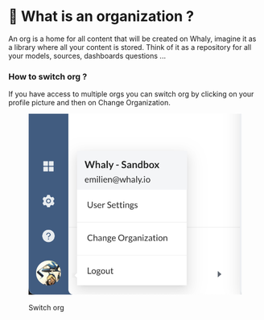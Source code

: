 # 🏫 What is an organization ?

An org is a home for all content that will be created on Whaly, imagine it as a library where all your content is stored. Think of it as a repository for all your models, sources, dashboards questions ...

### How to switch org ?

If you have access to multiple orgs you can switch org by clicking on your profile picture and then on  Change Organization.

<figure><img src="../.gitbook/assets/image (1).png" alt=""><figcaption><p>Switch org</p></figcaption></figure>

